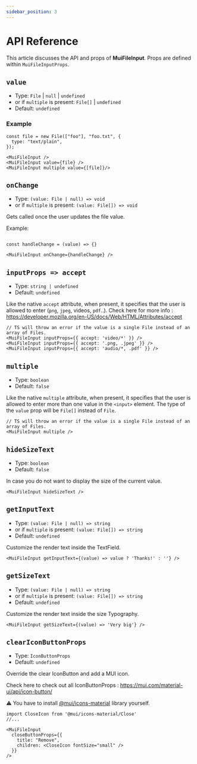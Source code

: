 ```yaml
---
sidebar_position: 3
---
```


# API Reference

This article discusses the API and props of **MuiFileInput**. Props are defined within `MuiFileInputProps`.

## `value`

- Type: `File` | `null` | `undefined`
- or if `multiple` is present: `File[]` | `undefined`
- Default: `undefined`

### Example

```tsx
const file = new File(["foo"], "foo.txt", {
  type: "text/plain",
});

<MuiFileInput />
<MuiFileInput value={file} />
<MuiFileInput multiple value={[file]}/>
```

## `onChange`

- Type: `(value: File | null) => void`
- or if `multiple` is present: `(value: File[]) => void`

Gets called once the user updates the file value.

Example:

```tsx

const handleChange = (value) => {}

<MuiFileInput onChange={handleChange} />
```

## `inputProps => accept`

- Type: `string | undefined`
- Default: `undefined`

Like the native `accept` attribute, when present, it specifies that the user is allowed to enter (`png`, `jpeg`, videos, `pdf`..).
Check here for more info : https://developer.mozilla.org/en-US/docs/Web/HTML/Attributes/accept

```tsx
// TS will throw an error if the value is a single File instead of an array of Files.
<MuiFileInput inputProps={{ accept: 'video/*' }} />
<MuiFileInput inputProps={{ accept: '.png, .jpeg' }} />
<MuiFileInput inputProps={{ accept: 'audio/*, .pdf' }} />
```

## `multiple`

- Type: `boolean`
- Default: `false`

Like the native `multiple` attribute, when present, it specifies that the user is allowed to enter more than one value in the `<input>` element.
The type of the `value` prop will be `File[]` instead of `File`.

```tsx
// TS will throw an error if the value is a single File instead of an array of Files.
<MuiFileInput multiple />
```

## `hideSizeText`

- Type: `boolean`
- Default: `false`

In case you do not want to display the size of the current value.

```tsx
<MuiFileInput hideSizeText />
```

## `getInputText`

- Type: `(value: File | null) => string`
- or if `multiple` is present: `(value: File[]) => string`
- Default: `undefined`

Customize the render text inside the TextField.

```tsx
<MuiFileInput getInputText={(value) => value ? 'Thanks!' : ''} />
```

## `getSizeText`

- Type: `(value: File | null) => string`
- or if `multiple` is present: `(value: File[]) => string`
- Default: `undefined`

Customize the render text inside the size Typography.

```tsx
<MuiFileInput getSizeText={(value) => 'Very big'} />
```

## `clearIconButtonProps`

- Type: `IconButtonProps`
- Default: `undefined`

Override the clear IconButton and add a MUI icon.

Check here to check out all IconButtonProps : https://mui.com/material-ui/api/icon-button/

⚠ You have to install [@mui/icons-material](https://www.npmjs.com/package/@mui/icons-material) library yourself.

```tsx
import CloseIcon from '@mui/icons-material/Close'
//...

<MuiFileInput
  closeButtonProps={{
    title: "Remove",
    children: <CloseIcon fontSize="small" />
  }}
/>
```
